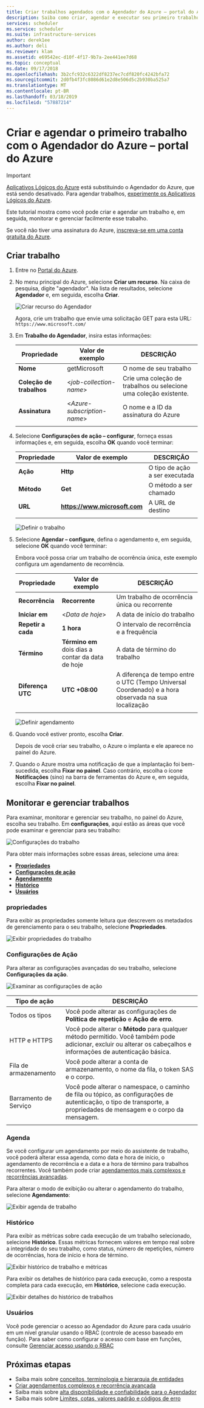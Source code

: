 ```yaml
---
title: Criar trabalhos agendados com o Agendador do Azure – portal do Azure | Microsoft Docs
description: Saiba como criar, agendar e executar seu primeiro trabalho automatizado com o Agendador do Azure no portal do Azure
services: scheduler
ms.service: scheduler
ms.suite: infrastructure-services
author: derek1ee
ms.author: deli
ms.reviewer: klam
ms.assetid: e69542ec-d10f-4f17-9b7a-2ee441ee7d68
ms.topic: conceptual
ms.date: 09/17/2018
ms.openlocfilehash: 3b2cfc932c6322df8237ec7cdf820fc4242bfa72
ms.sourcegitcommit: 2d0fb4f3fc8086d61e2d8e506d5c2b930ba525a7
ms.translationtype: MT
ms.contentlocale: pt-BR
ms.lasthandoff: 03/18/2019
ms.locfileid: "57887214"
---
```

# <a name="create-and-schedule-your-first-job-with-azure-scheduler---azure-portal"></a>Criar e agendar o primeiro trabalho com o Agendador do Azure – portal do Azure

> [!IMPORTANT]
> [Aplicativos Lógicos do Azure](../logic-apps/logic-apps-overview.md) está substituindo o Agendador do Azure, que está sendo desativado. Para agendar trabalhos, [experimente os Aplicativos Lógicos do Azure](../scheduler/migrate-from-scheduler-to-logic-apps.md). 

Este tutorial mostra como você pode criar e agendar um trabalho e, em seguida, monitorar e gerenciar facilmente esse trabalho. 

Se você não tiver uma assinatura do Azure, <a href="https://azure.microsoft.com/free/" target="_blank">inscreva-se em uma conta gratuita do Azure</a>.

## <a name="create-job"></a>Criar trabalho

1. Entre no [Portal do Azure](https://portal.azure.com/).  

1. No menu principal do Azure, selecione **Criar um recurso**. Na caixa de pesquisa, digite "agendador". Na lista de resultados, selecione **Agendador** e, em seguida, escolha **Criar**.

   ![Criar recurso do Agendador](./media/scheduler-get-started-portal/scheduler-v2-portal-marketplace-create.png)

   Agora, crie um trabalho que envie uma solicitação GET para esta URL: `https://www.microsoft.com/` 

1. Em **Trabalho do Agendador**, insira estas informações:

   | Propriedade | Valor de exemplo | DESCRIÇÃO |
   |----------|---------------|-------------| 
   | **Nome** | getMicrosoft | O nome de seu trabalho | 
   | **Coleção de trabalhos** | <*job-collection-name*> | Crie uma coleção de trabalhos ou selecione uma coleção existente. | 
   | **Assinatura** | <*Azure-subscription-name*> | O nome e a ID da assinatura do Azure | 
   |||| 

1. Selecione **Configurações de ação – configurar**, forneça essas informações e, em seguida, escolha **OK** quando você terminar:

   | Propriedade | Valor de exemplo | DESCRIÇÃO |
   |----------|---------------|-------------| 
   | **Ação** | **Http** | O tipo de ação a ser executada | 
   | **Método** | **Get** | O método a ser chamado | 
   | **URL** | **https://www.microsoft.com** | A URL de destino | 
   |||| 
   
   ![Definir o trabalho](./media/scheduler-get-started-portal/scheduler-v2-portal-action-settings.png)

1. Selecione **Agendar – configure**, defina o agendamento e, em seguida, selecione **OK** quando você terminar:

   Embora você possa criar um trabalho de ocorrência única, este exemplo configura um agendamento de recorrência.

   | Propriedade | Valor de exemplo | DESCRIÇÃO |
   |----------|---------------|-------------| 
   | **Recorrência** | **Recorrente** | Um trabalho de ocorrência única ou recorrente | 
   | **Iniciar em** | <*Data de hoje*> | A data de início do trabalho | 
   | **Repetir a cada** | **1 hora** | O intervalo de recorrência e a frequência | 
   | **Término** | **Término em** dois dias a contar da data de hoje | A data de término do trabalho | 
   | **Diferença UTC** | **UTC +08:00** | A diferença de tempo entre o UTC (Tempo Universal Coordenado) e a hora observada na sua localização | 
   |||| 

   ![Definir agendamento](./media/scheduler-get-started-portal/scheduler-v2-portal-recurrence-schedule.png)

1. Quando você estiver pronto, escolha **Criar**.

   Depois de você criar seu trabalho, o Azure o implanta e ele aparece no painel do Azure. 

1. Quando o Azure mostra uma notificação de que a implantação foi bem-sucedida, escolha **Fixar no painel**. Caso contrário, escolha o ícone **Notificações** (sino) na barra de ferramentas do Azure e, em seguida, escolha **Fixar no painel**.

## <a name="monitor-and-manage-jobs"></a>Monitorar e gerenciar trabalhos

Para examinar, monitorar e gerenciar seu trabalho, no painel do Azure, escolha seu trabalho. Em **configurações**, aqui estão as áreas que você pode examinar e gerenciar para seu trabalho:

![Configurações do trabalho](./media/scheduler-get-started-portal/scheduler-v2-portal-job-overview-1.png)

Para obter mais informações sobre essas áreas, selecione uma área:

* [**Propriedades**](#properties)
* [**Configurações de ação**](#action-settings)
* [**Agendamento**](#schedule)
* [**Histórico**](#history)
* [**Usuários**](#users)

<a name="properties"></a>

### <a name="properties"></a>propriedades

Para exibir as propriedades somente leitura que descrevem os metadados de gerenciamento para o seu trabalho, selecione **Propriedades**.

![Exibir propriedades do trabalho](./media/scheduler-get-started-portal/scheduler-v2-portal-job-properties.png)

<a name="action-settings"></a>

### <a name="action-settings"></a>Configurações de Ação

Para alterar as configurações avançadas do seu trabalho, selecione **Configurações da ação**. 

![Examinar as configurações de ação](./media/scheduler-get-started-portal/scheduler-v2-portal-job-action-settings.png)

| Tipo de ação | DESCRIÇÃO | 
|-------------|-------------| 
| Todos os tipos | Você pode alterar as configurações de **Política de repetição** e **Ação de erro**. | 
| HTTP e HTTPS | Você pode alterar o **Método** para qualquer método permitido. Você também pode adicionar, excluir ou alterar os cabeçalhos e informações de autenticação básica. | 
| Fila de armazenamento| Você pode alterar a conta de armazenamento, o nome da fila, o token SAS e o corpo. | 
| Barramento de Serviço | Você pode alterar o namespace, o caminho de fila ou tópico, as configurações de autenticação, o tipo de transporte, a propriedades de mensagem e o corpo da mensagem. | 
||| 

<a name="schedule"></a>

### <a name="schedule"></a>Agenda

Se você configurar um agendamento por meio do assistente de trabalho, você poderá alterar essa agenda, como data e hora de início, o agendamento de recorrência e a data e a hora de término para trabalhos recorrentes.
Você também pode criar [agendamentos mais complexos e recorrências avançadas](scheduler-advanced-complexity.md).

Para alterar o modo de exibição ou alterar o agendamento do trabalho, selecione **Agendamento**:

![Exibir agenda de trabalho](./media/scheduler-get-started-portal/scheduler-v2-portal-job-schedule.png)

<a name="history"></a>

### <a name="history"></a>Histórico

Para exibir as métricas sobre cada execução de um trabalho selecionado, selecione **Histórico**. Essas métricas fornecem valores em tempo real sobre a integridade do seu trabalho, como status, número de repetições, número de ocorrências, hora de início e hora de término.

![Exibir histórico de trabalho e métricas](./media/scheduler-get-started-portal/scheduler-v2-portal-job-history.png)

Para exibir os detalhes de histórico para cada execução, como a resposta completa para cada execução, em **Histórico**, selecione cada execução. 

![Exibir detalhes do histórico de trabalhos](./media/scheduler-get-started-portal/scheduler-v2-portal-job-history-details.png)

<a name="users"></a>

### <a name="users"></a>Usuários

Você pode gerenciar o acesso ao Agendador do Azure para cada usuário em um nível granular usando o RBAC (controle de acesso baseado em função). Para saber como configurar o acesso com base em funções, consulte [Gerenciar acesso usando o RBAC](../role-based-access-control/role-assignments-portal.md)

## <a name="next-steps"></a>Próximas etapas

* Saiba mais sobre [conceitos, terminologia e hierarquia de entidades](scheduler-concepts-terms.md)
* [Criar agendamentos complexos e recorrência avançada](scheduler-advanced-complexity.md)
* Saiba mais sobre [alta disponibilidade e confiabilidade para o Agendador](scheduler-high-availability-reliability.md)
* Saiba mais sobre [Limites, cotas, valores padrão e códigos de erro](scheduler-limits-defaults-errors.md)

